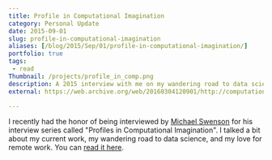 ```yaml
---
title: Profile in Computational Imagination
category: Personal Update
date: 2015-09-01
slug: profile-in-computational-imagination
aliases: [/blog/2015/Sep/01/profile-in-computational-imagination/]
portfolio: true
tags:
 - read
Thumbnail: /projects/profile_in_comp.png
description: A 2015 interview with me on my wandering road to data science and my love of remote work.
external: https://web.archive.org/web/20160304120901/http://computationalimagination.com/interview_tim_hopper.php

---
```


I recently had the honor of being interviewed by [Michael Swenson](http://computationalimagination.com) for his interview series called "Profiles in Computational Imagination". I talked a bit about my current work, my wandering road to data science, and my love for remote work. You can [read it here](https://web.archive.org/web/20160304120901/http://computationalimagination.com/interview_tim_hopper.php).

